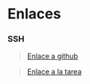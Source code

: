 # Enlaces

### SSH
> [Enlace a github](https://github.com/Arzeld/PortfolioDAW/blob/main/UD3/Ejercicios/Apache2_ManuelAicart.pdf)

> [Enlace a la tarea](https://classroom.google.com/c/NjIwOTMzNTMyNTU3/a/NjM1MzUyNjAxMjM5/details)
